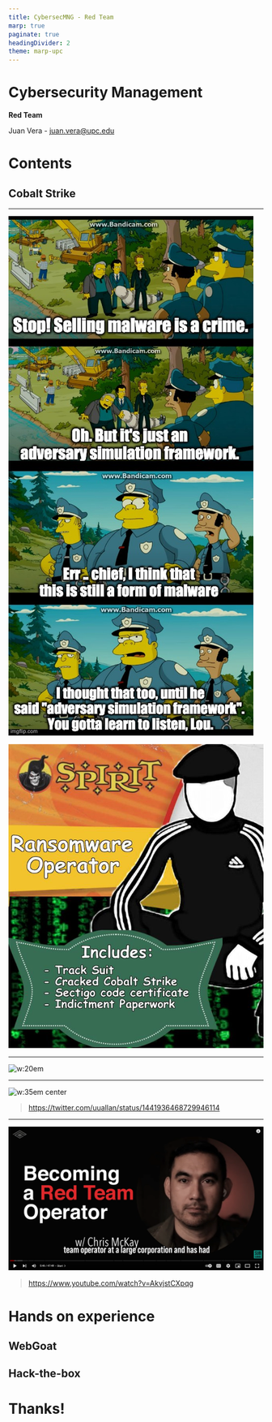 ```yaml
---
title: CybersecMNG - Red Team
marp: true
paginate: true
headingDivider: 2
theme: marp-upc
---
```

<style>
section.a-story ul li {
    list-style-type: none;
    text-align: center;
    line-height: 1.15em;
    margin-bottom: 1em;
}
section.a-story blockquote {
    margin-top: inherit;
}
</style>


# Cybersecurity Management
<!-- _class: first-slide -->

**Red Team**

Juan Vera - juan.vera@upc.edu

# Contents
<!-- _class: cool-list toc -->


## Cobalt Strike

---
<!-- _class: center -->

![bg h:100%](images/redteam/cobaltstrike-meme.jpg)

![bg](images/redteam/cobaltstrike-meme2.jpg)

---

![w:20em](images/redteam/meterpreter-meme.gif)

---

![w:35em center](https://pbs.twimg.com/media/FALJZZuWQAAUHxw?format=png)

> https://twitter.com/uuallan/status/1441936468729946114

---

[![](images/redteam/becoming-readteam.png)](https://www.youtube.com/watch?v=AkvjstCXpqg)

> https://www.youtube.com/watch?v=AkvjstCXpqg

# Hands on experience

## WebGoat

## Hack-the-box

# Thanks!
<!-- _class: last-slide -->